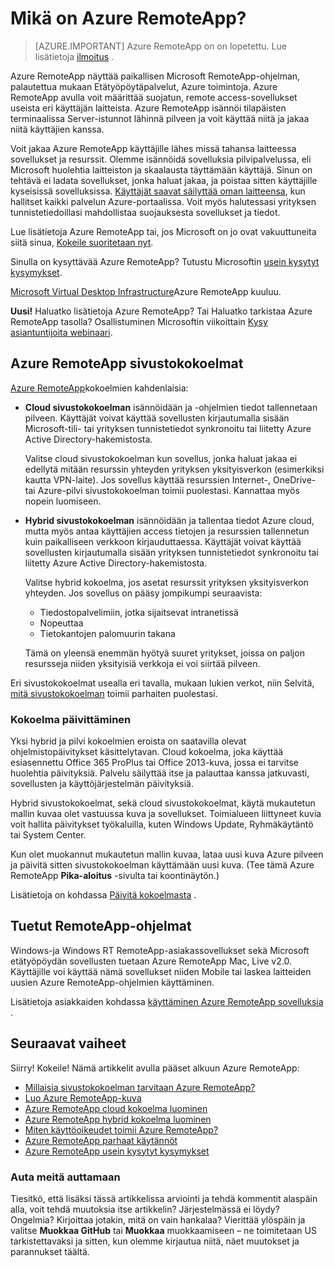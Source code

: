 <properties 
    pageTitle="Mikä on Azure RemoteApp? | Microsoft Azure" 
    description="Opit jakamaan sovellukset ja resursseja, joiden kautta Azure RemoteApp kaikissa laitteissa." 
    services="remoteapp" 
    documentationCenter="" 
    authors="lizap" 
    manager="mbaldwin" 
    editor=""/>

<tags 
    ms.service="remoteapp" 
    ms.workload="compute" 
    ms.tgt_pltfrm="na" 
    ms.devlang="na" 
    ms.topic="get-started-article" 
    ms.date="08/15/2016" 
    ms.author="elizapo"/>

# <a name="what-is-azure-remoteapp"></a>Mikä on Azure RemoteApp?

> [AZURE.IMPORTANT]
> Azure RemoteApp on on lopetettu. Lue lisätietoja [ilmoitus](https://go.microsoft.com/fwlink/?linkid=821148) .

Azure RemoteApp näyttää paikallisen Microsoft RemoteApp-ohjelman, palautettua mukaan Etätyöpöytäpalvelut, Azure toimintoja. Azure RemoteApp avulla voit määrittää suojatun, remote access-sovellukset useista eri käyttäjän laitteista. Azure RemoteApp isännöi tilapäisten terminaalissa Server-istunnot lähinnä pilveen ja voit käyttää niitä ja jakaa niitä käyttäjien kanssa.

Voit jakaa Azure RemoteApp käyttäjille lähes missä tahansa laitteessa sovellukset ja resurssit. Olemme isännöidä sovelluksia pilvipalvelussa, eli Microsoft huolehtia laitteiston ja skaalausta täyttämään käyttäjä. Sinun on tehtävä ei ladata sovellukset, jonka haluat jakaa, ja poistaa sitten käyttäjille kyseisissä sovelluksissa. [Käyttäjät saavat säilyttää oman laitteensa](remoteapp-clients.md), kun hallitset kaikki palvelun Azure-portaalissa. Voit myös halutessasi yrityksen tunnistetiedoillasi mahdollistaa suojauksesta sovellukset ja tiedot.

Lue lisätietoja Azure RemoteApp tai, jos Microsoft on jo ovat vakuuttuneita siitä sinua, [Kokeile suoritetaan nyt](https://azure.microsoft.com/services/remoteapp/).

Sinulla on kysyttävää Azure RemoteApp? Tutustu Microsoftin [usein kysytyt kysymykset](remoteapp-faq.md).

[Microsoft Virtual Desktop Infrastructure](http://www.microsoft.com/server-cloud/products/virtual-desktop-infrastructure/explore.aspx)Azure RemoteApp kuuluu.

**Uusi!** Haluatko lisätietoja Azure RemoteApp? Tai Haluatko tarkistaa Azure RemoteApp tasolla? Osallistuminen Microsoftin viikoittain [Kysy asiantuntijoita webinaari](https://azureinfo.microsoft.com/AzureRemoteAppAskTheExperts-Registration-Page.html?ls=Website).

## <a name="azure-remoteapp-collections"></a>Azure RemoteApp sivustokokoelmat
[Azure RemoteApp](remoteapp-collections.md)kokoelmien kahdenlaisia:


- **Cloud sivustokokoelman** isännöidään ja -ohjelmien tiedot tallennetaan pilveen. Käyttäjät voivat käyttää sovellusten kirjautumalla sisään Microsoft-tili- tai yrityksen tunnistetiedot synkronoitu tai liitetty Azure Active Directory-hakemistosta.

    Valitse cloud sivustokokoelman kun sovellus, jonka haluat jakaa ei edellytä mitään resurssin yhteyden yrityksen yksityisverkon (esimerkiksi kautta VPN-laite). Jos sovellus käyttää resurssien Internet-, OneDrive-tai Azure-pilvi sivustokokoelman toimii puolestasi. Kannattaa myös nopein luomiseen.

- **Hybrid sivustokokoelman** isännöidään ja tallentaa tiedot Azure cloud, mutta myös antaa käyttäjien access tietojen ja resurssien tallennetun kuin paikalliseen verkkoon kirjauduttaessa. Käyttäjät voivat käyttää sovellusten kirjautumalla sisään yrityksen tunnistetiedot synkronoitu tai liitetty Azure Active Directory-hakemistosta.

    Valitse hybrid kokoelma, jos asetat resurssit yrityksen yksityisverkon yhteyden. Jos sovellus on pääsy jompikumpi seuraavista:

    - Tiedostopalvelimiin, jotka sijaitsevat intranetissä
    - Nopeuttaa
    - Tietokantojen palomuurin takana

    Tämä on yleensä enemmän hyötyä suuret yritykset, joissa on paljon resursseja niiden yksityisiä verkkoja ei voi siirtää pilveen.

Eri sivustokokoelmat usealla eri tavalla, mukaan lukien verkot, niin Selvitä, [mitä sivustokokoelman](remoteapp-collections.md) toimii parhaiten puolestasi. 


### <a name="updating-your-collection"></a>Kokoelma päivittäminen
Yksi hybrid ja pilvi kokoelmien eroista on saatavilla olevat ohjelmistopäivitykset käsittelytavan. Cloud kokoelma, joka käyttää esiasennettu Office 365 ProPlus tai Office 2013-kuva, jossa ei tarvitse huolehtia päivityksiä. Palvelu säilyttää itse ja palauttaa kanssa jatkuvasti, sovellusten ja käyttöjärjestelmän päivityksiä.

Hybrid sivustokokoelmat, sekä cloud sivustokokoelmat, käytä mukautetun mallin kuvaa olet vastuussa kuva ja sovellukset. Toimialueen liittyneet kuvia voit hallita päivitykset työkaluilla, kuten Windows Update, Ryhmäkäytäntö tai System Center.

Kun olet muokannut mukautetun mallin kuvaa, lataa uusi kuva Azure pilveen ja päivitä sitten sivustokokoelman käyttämään uusi kuva. (Tee tämä Azure RemoteApp **Pika-aloitus** -sivulta tai koontinäytön.)

Lisätietoja on kohdassa [Päivitä kokoelmasta](remoteapp-update.md) .

## <a name="supported-remoteapp-clients"></a>Tuetut RemoteApp-ohjelmat
Windows-ja Windows RT RemoteApp-asiakassovellukset sekä Microsoft etätyöpöydän sovellusten tuetaan Azure RemoteApp Mac, Live v2.0. Käyttäjille voi käyttää nämä sovellukset niiden Mobile tai laskea laitteiden uusien Azure RemoteApp-ohjelmien käyttäminen.

Lisätietoja asiakkaiden kohdassa [käyttäminen Azure RemoteApp sovelluksia](remoteapp-clients.md) .

## <a name="next-steps"></a>Seuraavat vaiheet
Siirry! Kokeile! Nämä artikkelit avulla pääset alkuun Azure RemoteApp:

- [Millaisia sivustokokoelman tarvitaan Azure RemoteApp?](remoteapp-collections.md)
- [Luo Azure RemoteApp-kuva](remoteapp-imageoptions.md)
- [Azure RemoteApp cloud kokoelma luominen](remoteapp-create-cloud-deployment.md)
- [Azure RemoteApp hybrid kokoelma luominen](remoteapp-create-hybrid-deployment.md)
- [Miten käyttöoikeudet toimii Azure RemoteApp?](remoteapp-licensing.md)
- [Azure RemoteApp parhaat käytännöt](remoteapp-bestpractices.md)
- [Azure RemoteApp usein kysytyt kysymykset](remoteapp-faq.md)
 

### <a name="help-us-help-you"></a>Auta meitä auttamaan 
Tiesitkö, että lisäksi tässä artikkelissa arviointi ja tehdä kommentit alaspäin alla, voit tehdä muutoksia itse artikkelin? Järjestelmässä ei löydy? Ongelmia? Kirjoittaa jotakin, mitä on vain hankalaa? Vierittää ylöspäin ja valitse **Muokkaa GitHub** tai **Muokkaa** muokkaamiseen – ne toimitetaan US tarkistettavaksi ja sitten, kun olemme kirjautua niitä, näet muutokset ja parannukset täältä.